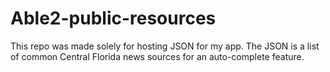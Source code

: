 # Able2-public-resources
This repo was made solely for hosting JSON for my app. The JSON is a list of common Central Florida news sources for an auto-complete feature.
